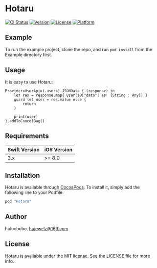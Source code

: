 # Hotaru

[![CI Status](https://img.shields.io/travis/rust-lang/rust.svg)](https://travis-ci.org/hujewelz/Hotaru)
[![Version](https://img.shields.io/cocoapods/v/Hotaru.svg?style=flat)](http://cocoapods.org/pods/Hotaru)
[![License](https://img.shields.io/cocoapods/l/Hotaru.svg?style=flat)](http://cocoapods.org/pods/Hotaru)
[![Platform](https://img.shields.io/cocoapods/p/Hotaru.svg?style=flat)](http://cocoapods.org/pods/Hotaru)

## Example

To run the example project, clone the repo, and run `pod install` from the Example directory first.

## Usage

It is easy to use Hotaru:

```
Provider<UserApi>(.users).JSONData { (response) in
    let res = response.map{ User($0["data"] as! [String : Any]) }
    guard let user = res.value else {
        return
    }
            
    print(user)
}.addToCancelBag()

```

## Requirements


Swift Version | iOS Version
---------- | --------
 3.x | >= 8.0


## Installation

Hotaru is available through [CocoaPods](http://cocoapods.org). To install
it, simply add the following line to your Podfile:

```ruby
pod "Hotaru"
```

## Author

huluobobo, hujewelz@163.com

## License

Hotaru is available under the MIT license. See the LICENSE file for more info.


